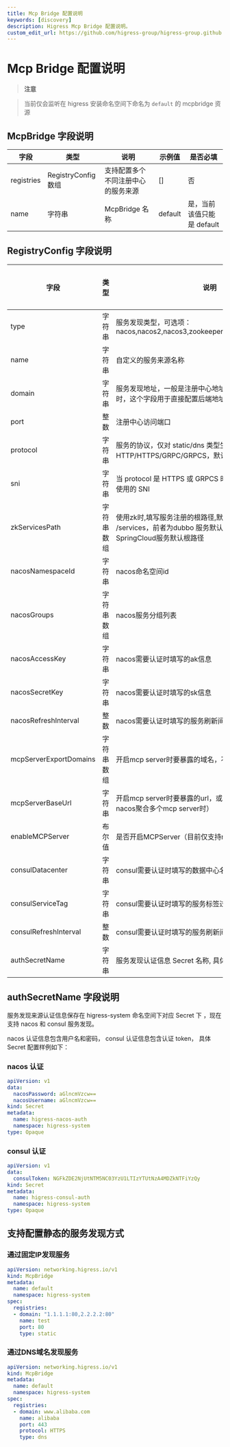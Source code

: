 ```yaml
---
title: Mcp Bridge 配置说明
keywords: [discovery]
description: Higress Mcp Bridge 配置说明。
custom_edit_url: https://github.com/higress-group/higress-group.github.io/blob/main/i18n/zh-cn/docusaurus-plugin-content-docs/current/user/mcp-bridge.md
---
```


# Mcp Bridge 配置说明

> **注意**

> 当前仅会监听在 higress 安装命名空间下命名为 `default` 的 mcpbridge 资源


## McpBridge 字段说明
| 字段         | 类型 | 说明                | 示例值     | 是否必填              |
|------------| --- |-------------------|---------|-------------------|
| registries | RegistryConfig 数组 | 支持配置多个不同注册中心的服务来源 | []      | 否                 |
| name       | 字符串 | McpBridge 名称      | default | 是，当前该值只能是 default |

## RegistryConfig 字段说明
| 字段                    | 类型 | 说明                                           | 示例值                                  | 是否必填 |
|-----------------------| --- |----------------------------------------------|--------------------------------------| --- |
| type                  | 字符串 | 服务发现类型，可选项：nacos,nacos2,nacos3,zookeeper,consul,eureka,static,dns | nacos2                               | 是 |
| name                  | 字符串 | 自定义的服务来源名称                                   | my-nacos                             | 是 |
| domain                | 字符串 | 服务发现地址，一般是注册中心地址; 当类型是static或dns时，这个字段用于直接配置后端地址                             | 192.168.1.2                          | 是 |
| port                  | 整数 | 注册中心访问端口                                     | 8848                                 | 是 |
| protocol                  | 字符串 | 服务的协议，仅对 static/dns 类型生效，支持配置 HTTP/HTTPS/GRPC/GRPCS，默认值是 HTTP                                     | HTTPS                                 | 否 |
| sni                  | 字符串 | 当 protocol 是 HTTPS 或 GRPCS 时，用于设置 TLS 握手时使用的 SNI                                     | www.example.com                                 | 否 |
| zkServicesPath        | 字符串数组 | 使用zk时,填写服务注册的根路径,默认监听 /dubbo 和 /services，前者为dubbo 服务默认根路径，后者为SpringCloud服务默认根路径 | ["/service-provider"]                | 否 |
| nacosNamespaceId      | 字符串 | nacos命名空间id                                  | d8ac64f3-xxxx-xxxx-xxxx-47a814ecf358 | 否 |
| nacosGroups           | 字符串数组 | nacos服务分组列表                                  | ["DEFAULT_GROUP"]                    | 否 |
| nacosAccessKey        | 字符串 | nacos需要认证时填写的ak信息                            | xxxx                                 | 否 |
| nacosSecretKey        | 字符串 | nacos需要认证时填写的sk信息                            | xxxx | 否 |
| nacosRefreshInterval  | 整数 | nacos需要认证时填写的服务刷新间隔纳秒数                       | 30000000000（30秒）                     | 否 |
| mcpServerExportDomains| 字符串数组 | 开启mcp server时要暴露的域名，不填时在所有域名暴露    | ["example.com","a.test.com"]                     | 否 |
| mcpServerBaseUrl      | 字符串 | 开启mcp server时要暴露的url，或者url前缀（例如使用nacos聚合多个mcp server时）  | /mcp-server                     | 否 |
| enableMCPServer       | 布尔值 | 是否开启MCPServer（目前仅支持nacos3类型的服务来源）  | true                     | 否 |
| consulDatacenter      | 字符串 | consul需要认证时填写的数据中心名称                         | dc1                                  | 否 |
| consulServiceTag      | 字符串 | consul需要认证时填写的服务标签过滤                         | higress                              | 否 |
| consulRefreshInterval | 整数 | consul需要认证时填写的服务刷新间隔纳秒数                      | 30000000000（30秒）                     | 否 |
| authSecretName        | 字符串 | 服务发现认证信息 Secret 名称, 具体看下面说明                  | higress-nacos-auth                      | 否 |

## authSecretName 字段说明

服务发现来源认证信息保存在 higress-system 命名空间下对应 Secret 下 ，现在支持 nacos 和 consul 服务发现。

nacos 认证信息包含用户名和密码， consul 认证信息包含认证 token， 具体 Secret 配置样例如下：

### nacos 认证

```yaml
apiVersion: v1
data:
  nacosPassword: aGlncmVzcw==
  nacosUsername: aGlncmVzcw==
kind: Secret
metadata:
  name: higress-nacos-auth
  namespace: higress-system
type: Opaque
```

### consul 认证 

```yaml
apiVersion: v1
data:
  consulToken: NGFkZDE2NjUtNTM5NC03YzU1LTIzYTUtNzA4MDZkNTFiYzQy
kind: Secret
metadata:
  name: higress-consul-auth
  namespace: higress-system
type: Opaque
```


## 支持配置静态的服务发现方式

### 通过固定IP发现服务

```yaml
apiVersion: networking.higress.io/v1
kind: McpBridge
metadata:
  name: default
  namespace: higress-system
spec:
  registries:
  - domain: "1.1.1.1:80,2.2.2.2:80"
    name: test
    port: 80
    type: static
```

### 通过DNS域名发现服务

```yaml
apiVersion: networking.higress.io/v1
kind: McpBridge
metadata:
  name: default
  namespace: higress-system
spec:
  registries:
  - domain: www.alibaba.com
    name: alibaba
    port: 443
    protocol: HTTPS
    type: dns
```
